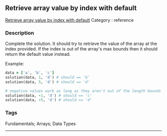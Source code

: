 ## Retrieve array value by index with default
[Retrieve array value by index with default](https://www.codewars.com/kata/retrieve-array-value-by-index-with-default)
Category : reference

### Description
Complete the solution. It should try to retrieve the value of the array at the index provided. If the index is out of the array's max bounds then it should return the default value instead. 

Example:
```ruby
data = ['a', 'b', 'c']
solution(data, 1, 'd') # should == 'b'
solution(data, 5, 'd') # should == 'd'

# negative values work as long as they aren't out of the length bounds
solution(data, -1, 'd') # should == 'c'
solution(data, -5, 'd') # should == 'd'
```

### Tags
Fundamentals; Arrays; Data Types

- - -
